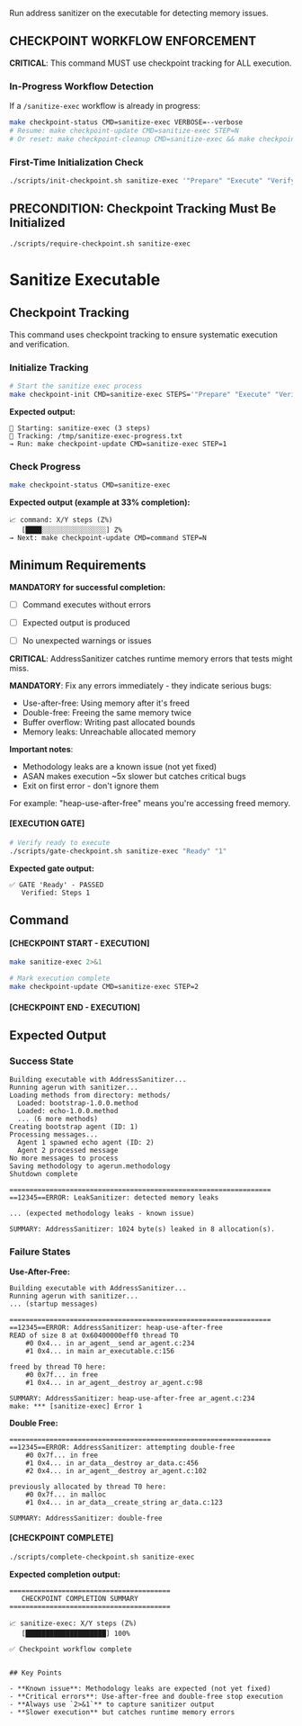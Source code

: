 Run address sanitizer on the executable for detecting memory issues.

## CHECKPOINT WORKFLOW ENFORCEMENT

**CRITICAL**: This command MUST use checkpoint tracking for ALL execution.

### In-Progress Workflow Detection

If a `/sanitize-exec` workflow is already in progress:

```bash
make checkpoint-status CMD=sanitize-exec VERBOSE=--verbose
# Resume: make checkpoint-update CMD=sanitize-exec STEP=N
# Or reset: make checkpoint-cleanup CMD=sanitize-exec && make checkpoint-init CMD=sanitize-exec STEPS='"Prepare" "Execute" "Verify"'
```

### First-Time Initialization Check

```bash
./scripts/init-checkpoint.sh sanitize-exec '"Prepare" "Execute" "Verify"'
```

## PRECONDITION: Checkpoint Tracking Must Be Initialized

```bash
./scripts/require-checkpoint.sh sanitize-exec
```

# Sanitize Executable
## Checkpoint Tracking

This command uses checkpoint tracking to ensure systematic execution and verification.

### Initialize Tracking
```bash
# Start the sanitize exec process
make checkpoint-init CMD=sanitize-exec STEPS='"Prepare" "Execute" "Verify"'
```

**Expected output:**
```
📍 Starting: sanitize-exec (3 steps)
📁 Tracking: /tmp/sanitize-exec-progress.txt
→ Run: make checkpoint-update CMD=sanitize-exec STEP=1
```

### Check Progress
```bash
make checkpoint-status CMD=sanitize-exec
```

**Expected output (example at 33% completion):**
```
📈 command: X/Y steps (Z%)
   [████░░░░░░░░░░░░░░░░] Z%
→ Next: make checkpoint-update CMD=command STEP=N
```

## Minimum Requirements

**MANDATORY for successful completion:**
- [ ] Command executes without errors
- [ ] Expected output is produced
- [ ] No unexpected warnings or issues




**CRITICAL**: AddressSanitizer catches runtime memory errors that tests might miss.

**MANDATORY**: Fix any errors immediately - they indicate serious bugs:
- Use-after-free: Using memory after it's freed
- Double-free: Freeing the same memory twice
- Buffer overflow: Writing past allocated bounds
- Memory leaks: Unreachable allocated memory

**Important notes**:
- Methodology leaks are a known issue (not yet fixed)
- ASAN makes execution ~5x slower but catches critical bugs
- Exit on first error - don't ignore them

For example: "heap-use-after-free" means you're accessing freed memory.

#### [EXECUTION GATE]
```bash
# Verify ready to execute
./scripts/gate-checkpoint.sh sanitize-exec "Ready" "1"
```

**Expected gate output:**
```
✅ GATE 'Ready' - PASSED
   Verified: Steps 1
```

## Command

#### [CHECKPOINT START - EXECUTION]

```bash
make sanitize-exec 2>&1

# Mark execution complete
make checkpoint-update CMD=sanitize-exec STEP=2
```


#### [CHECKPOINT END - EXECUTION]
## Expected Output

### Success State
```
Building executable with AddressSanitizer...
Running agerun with sanitizer...
Loading methods from directory: methods/
  Loaded: bootstrap-1.0.0.method
  Loaded: echo-1.0.0.method
  ... (6 more methods)
Creating bootstrap agent (ID: 1)
Processing messages...
  Agent 1 spawned echo agent (ID: 2)
  Agent 2 processed message
No more messages to process
Saving methodology to agerun.methodology
Shutdown complete

=================================================================
==12345==ERROR: LeakSanitizer: detected memory leaks

... (expected methodology leaks - known issue)

SUMMARY: AddressSanitizer: 1024 byte(s) leaked in 8 allocation(s).
```

### Failure States

**Use-After-Free:**
```
Building executable with AddressSanitizer...
Running agerun with sanitizer...
... (startup messages)

=================================================================
==12345==ERROR: AddressSanitizer: heap-use-after-free
READ of size 8 at 0x60400000eff0 thread T0
    #0 0x4... in ar_agent__send ar_agent.c:234
    #1 0x4... in main ar_executable.c:156

freed by thread T0 here:
    #0 0x7f... in free
    #1 0x4... in ar_agent__destroy ar_agent.c:98

SUMMARY: AddressSanitizer: heap-use-after-free ar_agent.c:234
make: *** [sanitize-exec] Error 1
```

**Double Free:**
```
=================================================================
==12345==ERROR: AddressSanitizer: attempting double-free
    #0 0x7f... in free
    #1 0x4... in ar_data__destroy ar_data.c:456
    #2 0x4... in ar_agent__destroy ar_agent.c:102

previously allocated by thread T0 here:
    #0 0x7f... in malloc
    #1 0x4... in ar_data__create_string ar_data.c:123

SUMMARY: AddressSanitizer: double-free
```


#### [CHECKPOINT COMPLETE]
```bash
./scripts/complete-checkpoint.sh sanitize-exec
```

**Expected completion output:**
```
========================================
   CHECKPOINT COMPLETION SUMMARY
========================================

📈 sanitize-exec: X/Y steps (Z%)
   [████████████████████] 100%

✅ Checkpoint workflow complete
```
```

## Key Points

- **Known issue**: Methodology leaks are expected (not yet fixed)
- **Critical errors**: Use-after-free and double-free stop execution
- **Always use `2>&1`** to capture sanitizer output
- **Slower execution** but catches runtime memory errors